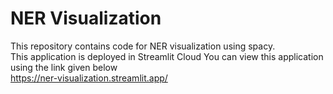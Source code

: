 # NER Visualization
This repository contains code for NER visualization using spacy. </br>
This application is deployed in Streamlit Cloud
You can view this application using the link given below </br>
https://ner-visualization.streamlit.app/
